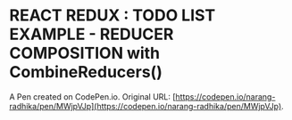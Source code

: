 # REACT REDUX : TODO LIST EXAMPLE - REDUCER COMPOSITION with CombineReducers()

A Pen created on CodePen.io. Original URL: [https://codepen.io/narang-radhika/pen/MWjpVJp](https://codepen.io/narang-radhika/pen/MWjpVJp).


